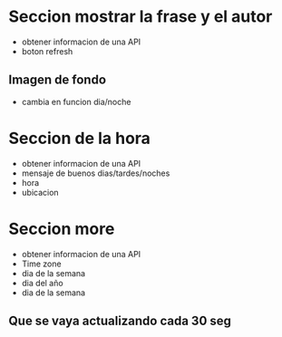 # Seccion mostrar la frase y el autor 
- obtener informacion de una API
- boton refresh


## Imagen de fondo 
- cambia en funcion dia/noche


# Seccion de la hora
- obtener informacion de una API
- mensaje de buenos dias/tardes/noches
- hora
- ubicacion

# Seccion more
- obtener informacion de una API
- Time zone
- dia de la semana
- dia del año
- dia de la semana

## Que se vaya actualizando cada 30 seg



